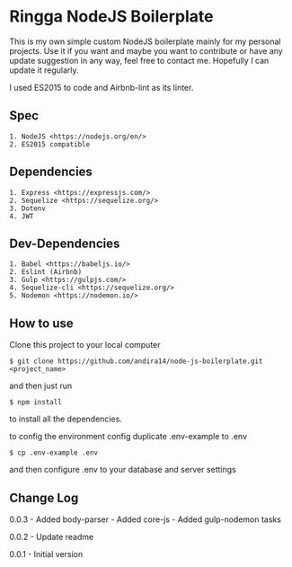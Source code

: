 # Ringga NodeJS Boilerplate
This is my own simple custom NodeJS boilerplate mainly for my personal projects. Use it if you want and maybe you want to contribute or have any update suggestion in any way, feel free to contact me. Hopefully I can update it regularly.

I used ES2015 to code and Airbnb-lint as its linter.

## Spec
    1. NodeJS <https://nodejs.org/en/>
    2. ES2015 compatible

## Dependencies
    1. Express <https://expressjs.com/>
    2. Sequelize <https://sequelize.org/>
    3. Dotenv
    4. JWT

## Dev-Dependencies
    1. Babel <https://babeljs.io/>
    2. Eslint (Airbnb)
    3. Gulp <https://gulpjs.com/>
    4. Sequelize-cli <https://sequelize.org/>
    5. Nodemon <https://nodemon.io/>

## How to use

Clone this project to your local computer

`$ git clone https://github.com/andira14/node-js-boilerplate.git <project_name>`

and then just run

`$ npm install`

to install all the dependencies.

to config the environment config duplicate .env-example to .env

`$ cp .env-example .env`

and then configure .env to your database and server settings

## Change Log
0.0.3 - Added body-parser
      - Added core-js
      - Added gulp-nodemon tasks

0.0.2 - Update readme

0.0.1 - Initial version